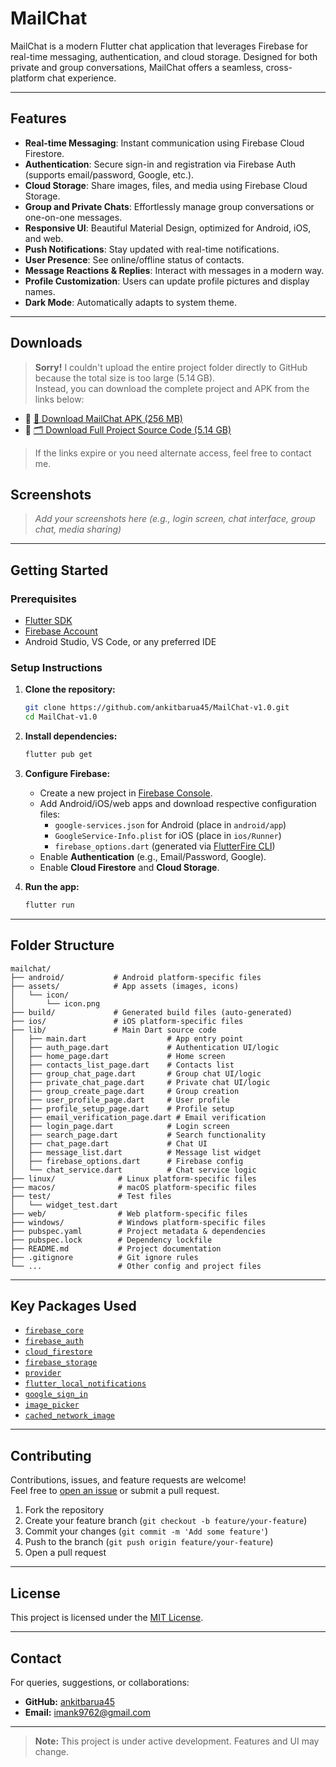 # MailChat

MailChat is a modern Flutter chat application that leverages Firebase for real-time messaging, authentication, and cloud storage. Designed for both private and group conversations, MailChat offers a seamless, cross-platform chat experience.

---

## Features

- **Real-time Messaging**: Instant communication using Firebase Cloud Firestore.
- **Authentication**: Secure sign-in and registration via Firebase Auth (supports email/password, Google, etc.).
- **Cloud Storage**: Share images, files, and media using Firebase Cloud Storage.
- **Group and Private Chats**: Effortlessly manage group conversations or one-on-one messages.
- **Responsive UI**: Beautiful Material Design, optimized for Android, iOS, and web.
- **Push Notifications**: Stay updated with real-time notifications.
- **User Presence**: See online/offline status of contacts.
- **Message Reactions & Replies**: Interact with messages in a modern way.
- **Profile Customization**: Users can update profile pictures and display names.
- **Dark Mode**: Automatically adapts to system theme.

---
## Downloads

> **Sorry!** I couldn't upload the entire project folder directly to GitHub because the total size is too large (5.14 GB).  
> Instead, you can download the complete project and APK from the links below:

- 🔹 [📱 Download MailChat APK (256 MB)](https://drive.google.com/file/d/your-apk-file-id/view?usp=sharing)
- 🔸 [🗂️ Download Full Project Source Code (5.14 GB)](https://drive.google.com/file/d/your-full-project-file-id/view?usp=sharing)

> If the links expire or you need alternate access, feel free to contact me.


## Screenshots

> _Add your screenshots here (e.g., login screen, chat interface, group chat, media sharing)_

---

## Getting Started

### Prerequisites

- [Flutter SDK](https://flutter.dev/docs/get-started/install)
- [Firebase Account](https://firebase.google.com/)
- Android Studio, VS Code, or any preferred IDE

### Setup Instructions

1. **Clone the repository:**
    ```bash
    git clone https://github.com/ankitbarua45/MailChat-v1.0.git
    cd MailChat-v1.0
    ```

2. **Install dependencies:**
    ```bash
    flutter pub get
    ```

3. **Configure Firebase:**
    - Create a new project in [Firebase Console](https://console.firebase.google.com/).
    - Add Android/iOS/web apps and download respective configuration files:
        - `google-services.json` for Android (place in `android/app`)
        - `GoogleService-Info.plist` for iOS (place in `ios/Runner`)
        - `firebase_options.dart` (generated via [FlutterFire CLI](https://firebase.flutter.dev/docs/cli/))
    - Enable **Authentication** (e.g., Email/Password, Google).
    - Enable **Cloud Firestore** and **Cloud Storage**.

4. **Run the app:**
    ```bash
    flutter run
    ```

---

## Folder Structure

```
mailchat/
├── android/           # Android platform-specific files
├── assets/            # App assets (images, icons)
│   └── icon/
│       └── icon.png
├── build/             # Generated build files (auto-generated)
├── ios/               # iOS platform-specific files
├── lib/               # Main Dart source code
│   ├── main.dart                  # App entry point
│   ├── auth_page.dart             # Authentication UI/logic
│   ├── home_page.dart             # Home screen
│   ├── contacts_list_page.dart    # Contacts list
│   ├── group_chat_page.dart       # Group chat UI/logic
│   ├── private_chat_page.dart     # Private chat UI/logic
│   ├── group_create_page.dart     # Group creation
│   ├── user_profile_page.dart     # User profile
│   ├── profile_setup_page.dart    # Profile setup
│   ├── email_verification_page.dart # Email verification
│   ├── login_page.dart            # Login screen
│   ├── search_page.dart           # Search functionality
│   ├── chat_page.dart             # Chat UI
│   ├── message_list.dart          # Message list widget
│   ├── firebase_options.dart      # Firebase config
│   └── chat_service.dart          # Chat service logic
├── linux/              # Linux platform-specific files
├── macos/              # macOS platform-specific files
├── test/               # Test files
│   └── widget_test.dart
├── web/                # Web platform-specific files
├── windows/            # Windows platform-specific files
├── pubspec.yaml        # Project metadata & dependencies
├── pubspec.lock        # Dependency lockfile
├── README.md           # Project documentation
├── .gitignore          # Git ignore rules
└── ...                 # Other config and project files
```

---

## Key Packages Used

- [`firebase_core`](https://pub.dev/packages/firebase_core)
- [`firebase_auth`](https://pub.dev/packages/firebase_auth)
- [`cloud_firestore`](https://pub.dev/packages/cloud_firestore)
- [`firebase_storage`](https://pub.dev/packages/firebase_storage)
- [`provider`](https://pub.dev/packages/provider)
- [`flutter_local_notifications`](https://pub.dev/packages/flutter_local_notifications)
- [`google_sign_in`](https://pub.dev/packages/google_sign_in)
- [`image_picker`](https://pub.dev/packages/image_picker)
- [`cached_network_image`](https://pub.dev/packages/cached_network_image)

---

## Contributing

Contributions, issues, and feature requests are welcome!  
Feel free to [open an issue](https://github.com/ankitbarua45/MailChat-v1.0/issues) or submit a pull request.

1. Fork the repository
2. Create your feature branch (`git checkout -b feature/your-feature`)
3. Commit your changes (`git commit -m 'Add some feature'`)
4. Push to the branch (`git push origin feature/your-feature`)
5. Open a pull request

---

## License

This project is licensed under the [MIT License](LICENSE).

---

## Contact

For queries, suggestions, or collaborations:

- **GitHub:** [ankitbarua45](https://github.com/ankitbarua45)
- **Email:** imank9762@gmail.com

---

> **Note:** This project is under active development. Features and UI may change.
